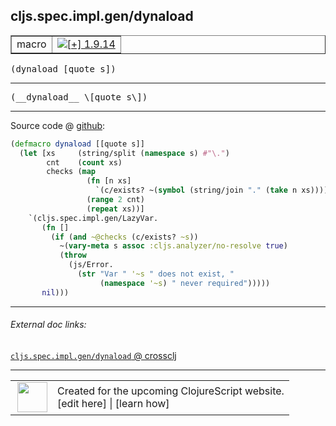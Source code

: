 ## cljs.spec.impl.gen/dynaload



 <table border="1">
<tr>
<td>macro</td>
<td><a href="https://github.com/cljsinfo/cljs-api-docs/tree/1.9.14"><img valign="middle" alt="[+] 1.9.14" title="Added in 1.9.14" src="https://img.shields.io/badge/+-1.9.14-lightgrey.svg"></a> </td>
</tr>
</table>

<samp>(dynaload \[quote s\])</samp><br>

---

 <samp>
(__dynaload__ \[quote s\])<br>
</samp>

---







Source code @ [github]():

```clj
(defmacro dynaload [[quote s]]
  (let [xs     (string/split (namespace s) #"\.")
        cnt    (count xs)
        checks (map
                 (fn [n xs]
                   `(c/exists? ~(symbol (string/join "." (take n xs)))))
                 (range 2 cnt)
                 (repeat xs))]
    `(cljs.spec.impl.gen/LazyVar.
       (fn []
         (if (and ~@checks (c/exists? ~s))
           ~(vary-meta s assoc :cljs.analyzer/no-resolve true)
           (throw
             (js/Error.
               (str "Var " '~s " does not exist, "
                    (namespace '~s) " never required")))))
       nil)))
```

<!--
Repo - tag - source tree - lines:

 <pre>

</pre>

-->

---



###### External doc links:

[`cljs.spec.impl.gen/dynaload` @ crossclj](http://crossclj.info/fun/cljs.spec.impl.gen/dynaload.html)<br>

---

 <table>
<tr><td>
<img valign="middle" align="right" width="48px" src="http://i.imgur.com/Hi20huC.png">
</td><td>
Created for the upcoming ClojureScript website.<br>
[edit here] | [learn how]
</td></tr></table>

[edit here]:https://github.com/cljsinfo/cljs-api-docs/blob/master/cljsdoc/cljs.spec.impl.gen/dynaload.cljsdoc
[learn how]:https://github.com/cljsinfo/cljs-api-docs/wiki/cljsdoc-files

<!--

This information was too distracting to show to readers, but I'll leave it
commented here since it is helpful to:

- pretty-print the data used to generate this document
- and show how to retrieve that data



The API data for this symbol:

```clj
{:ns "cljs.spec.impl.gen",
 :name "dynaload",
 :signature ["[[quote s]]"],
 :name-encode "dynaload",
 :history [["+" "1.9.14"]],
 :type "macro",
 :full-name-encode "cljs.spec.impl.gen/dynaload",
 :source {:code "(defmacro dynaload [[quote s]]\n  (let [xs     (string/split (namespace s) #\"\\.\")\n        cnt    (count xs)\n        checks (map\n                 (fn [n xs]\n                   `(c/exists? ~(symbol (string/join \".\" (take n xs)))))\n                 (range 2 cnt)\n                 (repeat xs))]\n    `(cljs.spec.impl.gen/LazyVar.\n       (fn []\n         (if (and ~@checks (c/exists? ~s))\n           ~(vary-meta s assoc :cljs.analyzer/no-resolve true)\n           (throw\n             (js/Error.\n               (str \"Var \" '~s \" does not exist, \"\n                    (namespace '~s) \" never required\")))))\n       nil)))",
          :title "Source code",
          :repo "clojurescript",
          :tag "r1.9.14",
          :filename "src/main/cljs/cljs/spec/impl/gen.cljc",
          :lines [14 30],
          :url "https://github.com/clojure/clojurescript/blob/r1.9.14/src/main/cljs/cljs/spec/impl/gen.cljc#L14-L30"},
 :usage ["(dynaload [quote s])"],
 :full-name "cljs.spec.impl.gen/dynaload",
 :cljsdoc-url "https://github.com/cljsinfo/cljs-api-docs/blob/master/cljsdoc/cljs.spec.impl.gen/dynaload.cljsdoc"}

```

Retrieve the API data for this symbol:

```clj
;; from Clojure REPL
(require '[clojure.edn :as edn])
(-> (slurp "https://raw.githubusercontent.com/cljsinfo/cljs-api-docs/catalog/cljs-api.edn")
    (edn/read-string)
    (get-in [:symbols "cljs.spec.impl.gen/dynaload"]))
```

-->
